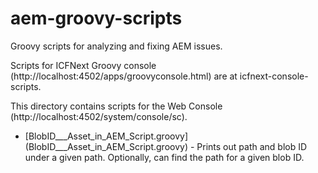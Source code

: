 # aem-groovy-scripts
Groovy scripts for analyzing and fixing AEM issues.

Scripts for ICFNext Groovy console (http://localhost:4502/apps/groovyconsole.html) are at icfnext-console-scripts.

This directory contains scripts for the Web Console (http://localhost:4502/system/console/sc).

- [BlobID___Asset_in_AEM_Script.groovy] (BlobID___Asset_in_AEM_Script.groovy) - Prints out path and blob ID under a given path. Optionally, can find the path for a given blob ID.
